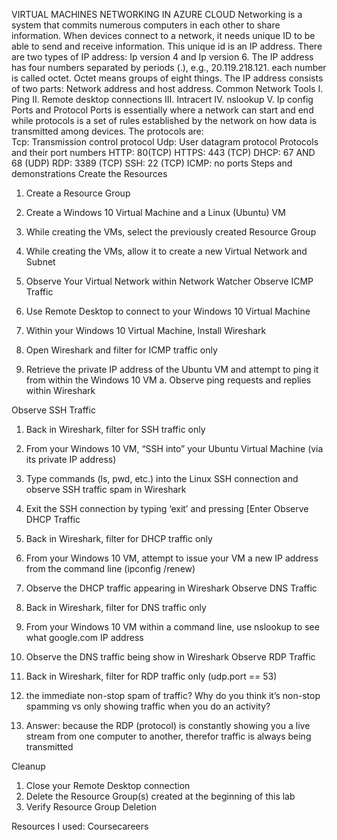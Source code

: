 VIRTUAL MACHINES NETWORKING IN AZURE CLOUD
Networking is a system that commits numerous computers in each other to share information. When devices connect to a network, it needs unique ID to be able to send and receive information. This unique id is an IP address. 
There are two types of IP address: Ip version 4 and Ip version 6. The IP address has four numbers separated by periods (.), e.g., 20.119.218.121. each number is called octet. Octet means groups of eight things.
The IP address consists of two parts: Network address and host address.
Common Network Tools
I.	Ping
II.	Remote desktop connections
III.	Intracert
IV.	nslookup
V.	Ip config 
Ports and Protocol
Ports is essentially where a network can start and end while protocols is a set of rules established by the network on how data is transmitted among devices. The protocols are:  
Tcp: Transmission control protocol
Udp: User datagram protocol
Protocols and their port numbers
HTTP: 80(TCP)
HTTPS: 443 (TCP)
DHCP: 67 AND 68 (UDP)
RDP: 3389 (TCP)
SSH: 22 (TCP) 
ICMP: no ports
Steps and demonstrations
 Create the Resources
1.	Create a Resource Group
2.	Create a Windows 10 Virtual Machine and a Linux (Ubuntu) VM
1.	While creating the VMs, select the previously created Resource Group
2.	While creating the VMs, allow it to create a new Virtual Network and Subnet
3.	Observe Your Virtual Network within Network Watcher
Observe ICMP Traffic
1.	Use Remote Desktop to connect to your Windows 10 Virtual Machine
 
2.	Within your Windows 10 Virtual Machine, Install Wireshark
3.	Open Wireshark and filter for ICMP traffic only
 
4.	Retrieve the private IP address of the Ubuntu VM and attempt to ping it from within the Windows 10 VM
a.	Observe ping requests and replies within Wireshark

Observe SSH Traffic
1.	Back in Wireshark, filter for SSH traffic only
2.	From your Windows 10 VM, “SSH into” your Ubuntu Virtual Machine (via its private IP address)
3.	Type commands (ls, pwd, etc.) into the Linux SSH connection and observe SSH traffic spam in Wireshark
 
4.	Exit the SSH connection by typing ‘exit’ and pressing [Enter
Observe DHCP Traffic
1.	Back in Wireshark, filter for DHCP traffic only
2.	From your Windows 10 VM, attempt to issue your VM a new IP address from the command line (ipconfig /renew)
3.	Observe the DHCP traffic appearing in Wireshark
Observe DNS Traffic
1.	Back in Wireshark, filter for DNS traffic only
2.	From your Windows 10 VM within a command line, use nslookup to see what google.com IP address
 
3.	Observe the DNS traffic being show in Wireshark
Observe RDP Traffic
1.	Back in Wireshark, filter for RDP traffic only (udp.port == 53)
 

2.	 the immediate non-stop spam of traffic? Why do you think it’s non-stop spamming vs only showing traffic when you do an activity?
3.	Answer: because the RDP (protocol) is constantly showing you a live stream from one computer to another, therefor traffic is always being transmitted

Cleanup 
1.	Close your Remote Desktop connection
2.	Delete the Resource Group(s) created at the beginning of this lab
3.	Verify Resource Group Deletion

Resources I used: Coursecareers



